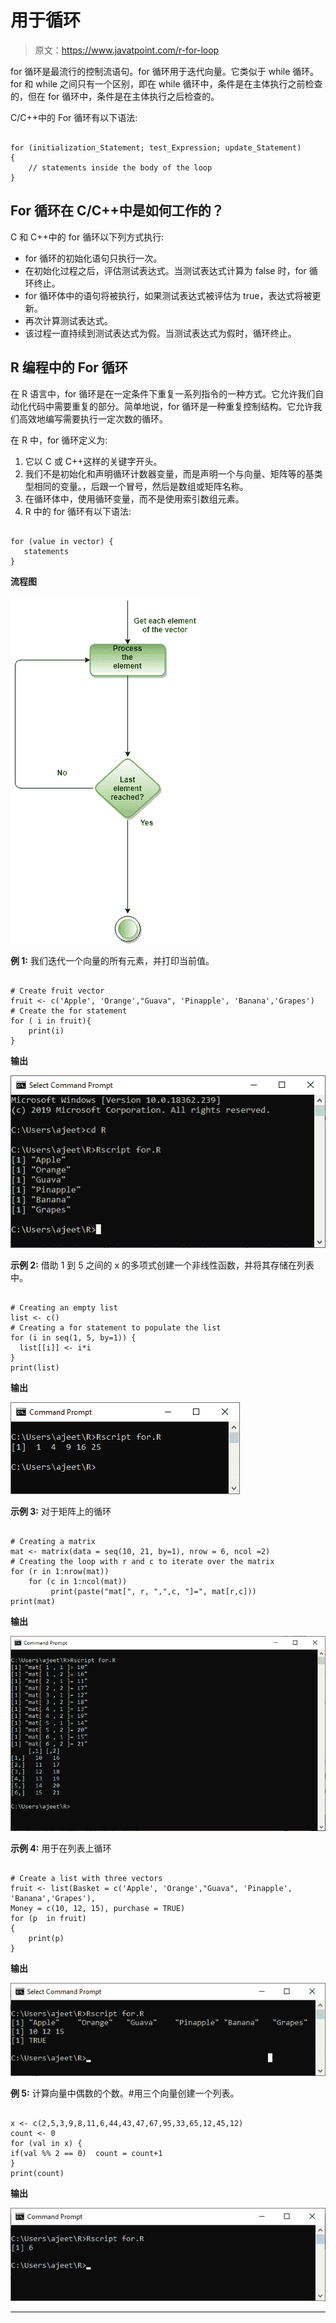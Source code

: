 # 用于循环

> 原文：<https://www.javatpoint.com/r-for-loop>

for 循环是最流行的控制流语句。for 循环用于迭代向量。它类似于 while 循环。for 和 while 之间只有一个区别，即在 while 循环中，条件是在主体执行之前检查的，但在 for 循环中，条件是在主体执行之后检查的。

C/C++中的 For 循环有以下语法:

```

for (initialization_Statement; test_Expression; update_Statement)
{
    // statements inside the body of the loop 
}

```

## For 循环在 C/C++中是如何工作的？

C 和 C++中的 for 循环以下列方式执行:

*   for 循环的初始化语句只执行一次。
*   在初始化过程之后，评估测试表达式。当测试表达式计算为 false 时，for 循环终止。
*   for 循环体中的语句将被执行，如果测试表达式被评估为 true，表达式将被更新。
*   再次计算测试表达式。
*   该过程一直持续到测试表达式为假。当测试表达式为假时，循环终止。

## R 编程中的 For 循环

在 R 语言中，for 循环是在一定条件下重复一系列指令的一种方式。它允许我们自动化代码中需要重复的部分。简单地说，for 循环是一种重复控制结构。它允许我们高效地编写需要执行一定次数的循环。

在 R 中，for 循环定义为:

1.  它以 C 或 C++这样的关键字开头。
2.  我们不是初始化和声明循环计数器变量，而是声明一个与向量、矩阵等的基类型相同的变量。，后跟一个冒号，然后是数组或矩阵名称。
3.  在循环体中，使用循环变量，而不是使用索引数组元素。
4.  R 中的 for 循环有以下语法:

```

for (value in vector) {
   statements
}

```

**流程图**

![R For Loop](img/4c5b3d06b7e97ec9b7e30b78f3606236.png)

**例 1:** 我们迭代一个向量的所有元素，并打印当前值。

```

# Create fruit vector
fruit <- c('Apple', 'Orange',"Guava", 'Pinapple', 'Banana','Grapes')
# Create the for statement
for ( i in fruit){ 
	print(i)
}

```

**输出**

![R For Loop](img/f26dfc819f3ec4787d1d9d82d834a1e2.png)

**示例 2:** 借助 1 到 5 之间的 x 的多项式创建一个非线性函数，并将其存储在列表中。

```

# Creating an empty list
list <- c()
# Creating a for statement to populate the list
for (i in seq(1, 5, by=1)) {
  list[[i]] <- i*i
}
print(list)

```

**输出**

![R For Loop](img/62317a59e0f1821c35c6ef75d4880946.png)

**示例 3:** 对于矩阵上的循环

```

# Creating a matrix
mat <- matrix(data = seq(10, 21, by=1), nrow = 6, ncol =2)
# Creating the loop with r and c to iterate over the matrix
for (r in 1:nrow(mat))   
    for (c in 1:ncol(mat))  
         print(paste("mat[", r, ",",c, "]=", mat[r,c])) 
print(mat)

```

**输出**

![R For Loop](img/3b36acf4c7b02a7635bfd9c0d91897f0.png)

**示例 4:** 用于在列表上循环

```

# Create a list with three vectors
fruit <- list(Basket = c('Apple', 'Orange',"Guava", 'Pinapple', 'Banana','Grapes'), 
Money = c(10, 12, 15), purchase = TRUE)
for (p  in fruit) 
{ 
	print(p)
}

```

**输出**

![R For Loop](img/e0c7d071f5222b952ee96922881aeebc.png)

**例 5:** 计算向量中偶数的个数。#用三个向量创建一个列表。

```

x <- c(2,5,3,9,8,11,6,44,43,47,67,95,33,65,12,45,12)
count <- 0
for (val in x) {
if(val %% 2 == 0)  count = count+1
}
print(count)

```

**输出**

![R For Loop](img/85d00fbfe84ce69519fe7b4321d6c789.png)

* * *